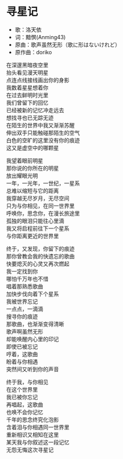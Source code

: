 # 寻星记

* 歌：洛天依
* 词：黯慏(Anming43)
* 原曲：歌声虽然无形（歌に形はないけれど）
* 原作曲：doriko  

在深邃黑暗夜空里  
抬头看见漫天明星  
点连点线接线画出你的身影  
我数着星星想着你  
在过去鲜明时光里  
我们曾留下的回忆  
已经被新的记忆冲走远去  
想找寻也已无踪无迹  
在陌生的世界中我又渐渐苏醒  
伸出双手只能触碰那陌生的空气  
白色的空旷的这里没有你的痕迹  
这又是虚空中的哪颗星  
  
我望着眼前明星  
那你说的你所在的明星  
放出耀眼光明  
一年，一光年，一世纪，一星系  
总难以缩短与它的距离  
我穿越无尽岁月，无尽空间  
只为与你相见，在同一世界里  
呼唤你，思念你，在漫长旅途里  
孤独的眼泪只能往心里滴  
我又将启程前往下一个星系  
与你距离更近的世界里  
  
终于，又发现，你留下的痕迹  
那你曾教会我的快遗忘的歌曲  
快要熄灭的心灵又再次燃起  
我一定找到你  
哪怕千万年也不惜  
唱着那熟悉歌曲  
加快步伐向着下个星系  
我被世界忘记  
一点点，一滴滴  
搜寻你的痕迹  
那歌曲，也渐渐变得清晰  
歌声啊虽然无形  
却能唤醒内心里的印记  
即使已被忘记  
哼着，这歌曲  
盼着与你相遇  
突然间又听到你的声音  
  
终于我，与你相见  
在这个世界里  
我已被你忘记  
再唱起，这歌曲  
也唤不会你记忆  
千年的思念终究化泡影  
含着泪与你相遇同一世界里  
重新相识又相知在这里  
某天我与你叙述这一段记忆  
无怨无悔这次寻星记  